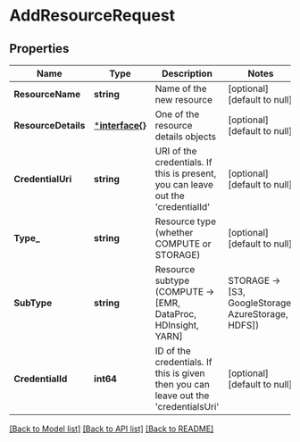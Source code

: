 # AddResourceRequest

## Properties
Name | Type | Description | Notes
------------ | ------------- | ------------- | -------------
**ResourceName** | **string** | Name of the new resource | [optional] [default to null]
**ResourceDetails** | [***interface{}**](interface{}.md) | One of the resource details objects | [optional] [default to null]
**CredentialUri** | **string** | URI of the credentials. If this is present, you can leave out the &#39;credentialId&#39; | [optional] [default to null]
**Type_** | **string** | Resource type (whether COMPUTE or STORAGE) | [optional] [default to null]
**SubType** | **string** | Resource subtype (COMPUTE -&gt; [EMR, DataProc, HDInsight, YARN] | STORAGE -&gt; [S3, GoogleStorage, AzureStorage, HDFS]) | [optional] [default to null]
**CredentialId** | **int64** | ID of the credentials. If this is given then you can leave out the &#39;credentialsUri&#39; | [optional] [default to null]

[[Back to Model list]](../README.md#documentation-for-models) [[Back to API list]](../README.md#documentation-for-api-endpoints) [[Back to README]](../README.md)


